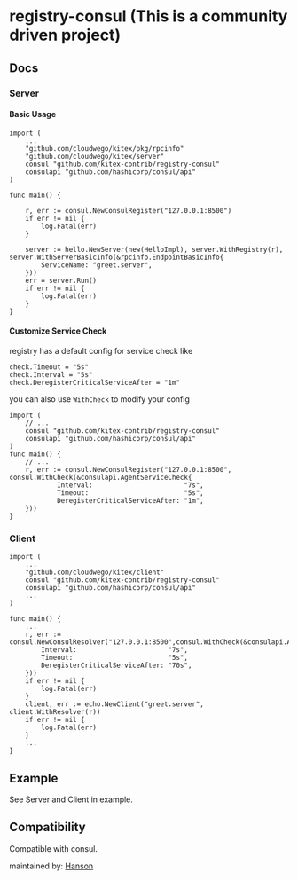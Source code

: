 # registry-consul (This is a community driven project)

## Docs

### Server

#### Basic Usage
```
import (
    ...
    "github.com/cloudwego/kitex/pkg/rpcinfo"
    "github.com/cloudwego/kitex/server"
    consul "github.com/kitex-contrib/registry-consul"
    consulapi "github.com/hashicorp/consul/api"
)

func main() {
    
    r, err := consul.NewConsulRegister("127.0.0.1:8500")
    if err != nil {
        log.Fatal(err)
    }
    
    server := hello.NewServer(new(HelloImpl), server.WithRegistry(r), server.WithServerBasicInfo(&rpcinfo.EndpointBasicInfo{
        ServiceName: "greet.server",
    }))
    err = server.Run()
    if err != nil {
        log.Fatal(err)
    }
}
```

#### Customize Service Check

registry has a default config for service check like

```
check.Timeout = "5s"
check.Interval = "5s"
check.DeregisterCriticalServiceAfter = "1m"
```

you can also use `WithCheck` to modify your config

```
import (
	// ...
	consul "github.com/kitex-contrib/registry-consul"
	consulapi "github.com/hashicorp/consul/api"
)
func main() {
    // ...
	r, err := consul.NewConsulRegister("127.0.0.1:8500", consul.WithCheck(&consulapi.AgentServiceCheck{
            Interval:                       "7s",
            Timeout:                        "5s",
            DeregisterCriticalServiceAfter: "1m",
	}))
}
```

### Client

```
import (
    ...
    "github.com/cloudwego/kitex/client"
    consul "github.com/kitex-contrib/registry-consul"
    consulapi "github.com/hashicorp/consul/api"
    ...
)

func main() {
    ...
    r, err := consul.NewConsulResolver("127.0.0.1:8500",consul.WithCheck(&consulapi.AgentServiceCheck{
		Interval:                       "7s",
		Timeout:                        "5s",
		DeregisterCriticalServiceAfter: "70s",
	}))
    if err != nil {
        log.Fatal(err)
    }
    client, err := echo.NewClient("greet.server", client.WithResolver(r))
    if err != nil {
        log.Fatal(err)
    }
    ...
}
```

## Example

See Server and Client in example.

## Compatibility

Compatible with consul.

maintained by: [Hanson](https://github.com/hanson)